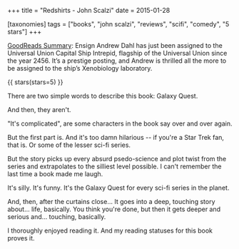 +++
title = "Redshirts - John Scalzi"
date = 2015-01-28

[taxonomies]
tags = ["books", "john scalzi", "reviews", "scifi", "comedy", "5 stars"]
+++

[GoodReads Summary](https://www.goodreads.com/book/show/13055592-redshirts):
Ensign Andrew Dahl has just been assigned to the Universal Union Capital Ship
Intrepid, flagship of the Universal Union since the year 2456. It’s a prestige
posting, and Andrew is thrilled all the more to be assigned to the ship’s
Xenobiology laboratory.

<!-- more -->

{{ stars(stars=5) }}

There are two simple words to describe this book: Galaxy Quest.

And then, they aren't.

"It's complicated", are some characters in the book say over and over again.

But the first part is. And it's too damn hilarious -- if you're a Star Trek
fan, that is. Or some of the lesser sci-fi series.

But the story picks up every absurd psedo-science and plot twist from the
series and extrapolates to the silliest level possible. I can't remember the
last time a book made me laugh.

It's silly. It's funny. It's the Galaxy Quest for every sci-fi series in the
planet.

And, then, after the curtains close... It goes into a deep, touching story
about... life, basically. You think you're done, but then it gets deeper and
serious and... touching, basically.

I thoroughly enjoyed reading it. And my reading statuses for this book proves
it.
